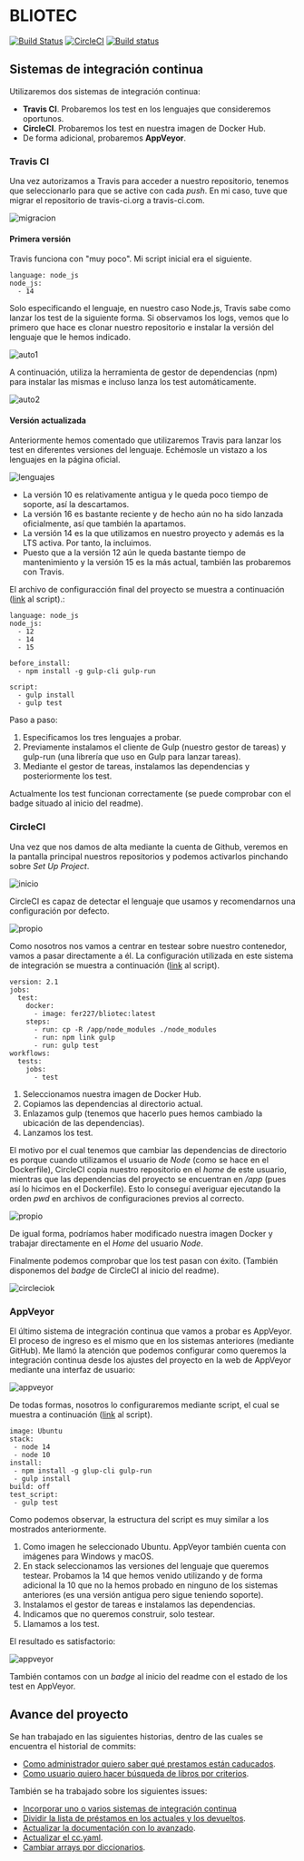 # BLIOTEC

[![Build Status](https://travis-ci.com/fer227/BLIOTEC.svg?branch=main)](https://travis-ci.com/fer227/BLIOTEC) [![CircleCI](https://circleci.com/gh/fer227/BLIOTEC.svg?style=svg)](https://circleci.com/gh/fer227/BLIOTEC) [![Build status](https://ci.appveyor.com/api/projects/status/pt44c0loki51d9tp?svg=true)](https://ci.appveyor.com/project/fer227/bliotec)

## Sistemas de integración continua

Utilizaremos dos sistemas de integración continua:

- **Travis CI**. Probaremos los test en los lenguajes que consideremos oportunos.
- **CircleCI**. Probaremos los test en nuestra imagen de Docker Hub.
- De forma adicional, probaremos **AppVeyor**.

### Travis CI
Una vez autorizamos a Travis para acceder a nuestro repositorio, tenemos que seleccionarlo para que se active con cada *push*. En mi caso, tuve que migrar el repositorio de travis-ci.org a travis-ci.com. 

![migracion](./doc/ci_img/travis_migrar.png)

#### **Primera versión**

Travis funciona con "muy poco". Mi script inicial era el siguiente.

```
language: node_js
node_js:
  - 14
```

Solo especificando el lenguaje, en nuestro caso Node.js, Travis sabe como lanzar los test de la siguiente forma. Si observamos los logs, vemos que lo primero que hace es clonar nuestro repositorio e instalar la versión del lenguaje que le hemos indicado.

![auto1](./doc/ci_img/auto_test_passing_1.png)

A continuación, utiliza la herramienta de gestor de dependencias (npm) para instalar las mismas e incluso lanza los test automáticamente.

![auto2](./doc/ci_img/auto_test_passing_2.png)

#### **Versión actualizada**
Anteriormente hemos comentado que utilizaremos Travis para lanzar los test en diferentes versiones del lenguaje. Echémosle un vistazo a los lenguajes en la página oficial.

![lenguajes](./doc/ci_img/lenguajes.png)

- La versión 10 es relativamente antigua y le queda poco tiempo de soporte, así la descartamos.
- La versión 16 es bastante reciente y de hecho aún no ha sido lanzada oficialmente, así que también la apartamos.
- La versión 14 es la que utilizamos en nuestro proyecto y además es la LTS activa. Por tanto, la incluimos.
- Puesto que a la versión 12 aún le queda bastante tiempo de mantenimiento y la versión 15 es la más actual, también las probaremos con Travis.

El archivo de configuracción final del proyecto se muestra a continuación ([link](./.travis.yml) al script).:

```
language: node_js
node_js:
  - 12
  - 14
  - 15

before_install:
  - npm install -g gulp-cli gulp-run

script:
  - gulp install
  - gulp test
```

Paso a paso:

1. Especificamos los tres lenguajes a probar.
2. Previamente instalamos el cliente de Gulp (nuestro gestor de tareas) y gulp-run (una librería que uso en Gulp para lanzar tareas).
3. Mediante el gestor de tareas, instalamos las dependencias y posteriormente los test.

Actualmente los test funcionan correctamente (se puede comprobar con el badge situado al inicio del readme).

### CircleCI
Una vez que nos damos de alta mediante la cuenta de Github, veremos en la pantalla principal nuestros repositorios y podemos activarlos pinchando sobre *Set Up Project*.

![inicio](./doc/ci_img/circleci_inicio.png)

CircleCI es capaz de detectar el lenguaje que usamos y recomendarnos una configuración por defecto.

![propio](./doc/ci_img/propio_script.png)

Como nosotros nos vamos a centrar en testear sobre nuestro contenedor, vamos a pasar directamente a él. La configuración utilizada en este sistema de integración se muestra a continuación ([link](./.circleci/config.yml) al script).

```
version: 2.1
jobs:
  test:
    docker:
      - image: fer227/bliotec:latest
    steps:
      - run: cp -R /app/node_modules ./node_modules
      - run: npm link gulp
      - run: gulp test
workflows:
  tests:
    jobs:
      - test
```

 1. Seleccionamos nuestra imagen de Docker Hub.
 2. Copiamos las dependencias al directorio actual.
 3. Enlazamos gulp (tenemos que hacerlo pues hemos cambiado la ubicación de las dependencias).
 4. Lanzamos los test.

 El motivo por el cual tenemos que cambiar las dependencias de directorio es porque cuando utilizamos el usuario de *Node* (como se hace en el Dockerfile), CircleCI copia nuestro repositorio en el *home* de este usuario, mientras que las dependencias del proyecto se encuentran en */app* (pues así lo hicimos en el Dockerfile). Esto lo conseguí averiguar ejecutando la orden *pwd* en archivos de configuraciones previos al correcto.

![propio](./doc/ci_img/pwd.png)
 
 De igual forma, podríamos haber modificado nuestra imagen Docker y trabajar directamente en el *Home* del usuario *Node*.

 Finalmente podemos comprobar que los test pasan con éxito. (También disponemos del *badge* de CircleCI al inicio del readme).

 ![circleciok](./doc/ci_img/circleci_ok.png)


 ### AppVeyor
El último sistema de integración continua que vamos a probar es AppVeyor. El proceso de ingreso es el mismo que en los sistemas anteriores (mediante GitHub). Me llamó la atención que podemos configurar como queremos la integración continua desde los ajustes del proyecto en la web de AppVeyor mediante una interfaz de usuario:

 ![appveyor](./doc/ci_img/appveyor_settings.png)

 De todas formas, nosotros lo configuraremos mediante script, el cual se muestra a continuación ([link](./appveyor.yml) al script).

 ```
image: Ubuntu
stack:
  - node 14
  - node 10
install:
  - npm install -g glup-cli gulp-run
  - gulp install
build: off
test_script:
  - gulp test
 ```

 Como podemos observar, la estructura del script es muy similar a los mostrados anteriormente.
 
 1. Como imagen he seleccionado Ubuntu. AppVeyor también cuenta con imágenes para Windows y macOS.
 2. En stack seleccionamos las versiones del lenguaje que queremos testear. Probamos la 14 que hemos venido utilizando y de forma adicional la 10 que no la hemos probado en ninguno de los sistemas anteriores (es una versión antigua pero sigue teniendo soporte).
3. Instalamos el gestor de tareas e instalamos las dependencias.
4. Indicamos que no queremos construir, solo testear.
5. Llamamos a los test.

El resultado es satisfactorio:

 ![appveyor](./doc/ci_img/appveyor.png)

 También contamos con un *badge* al inicio del readme con el estado de los test en AppVeyor.

 ## Avance del proyecto
 Se han trabajado en las siguientes historias, dentro de las cuales se encuentra el historial de commits:
 - [Como administrador quiero saber qué prestamos están caducados](https://github.com/fer227/BLIOTEC/issues/18).
 - [Como usuario quiero hacer búsqueda de libros por criterios](https://github.com/fer227/BLIOTEC/issues/15).

 También se ha trabajado sobre los siguientes issues:
 - [Incorporar uno o varios sistemas de integración continua](https://github.com/fer227/BLIOTEC/issues/34)
 - [Dividir la lista de préstamos en los actuales y los devueltos](https://github.com/fer227/BLIOTEC/issues/36).
 - [Actualizar la documentación con lo avanzado](https://github.com/fer227/BLIOTEC/issues/32).
 - [Actualizar el cc.yaml](https://github.com/fer227/BLIOTEC/issues/35).
 - [Cambiar arrays por diccionarios](https://github.com/fer227/BLIOTEC/issues/37).
